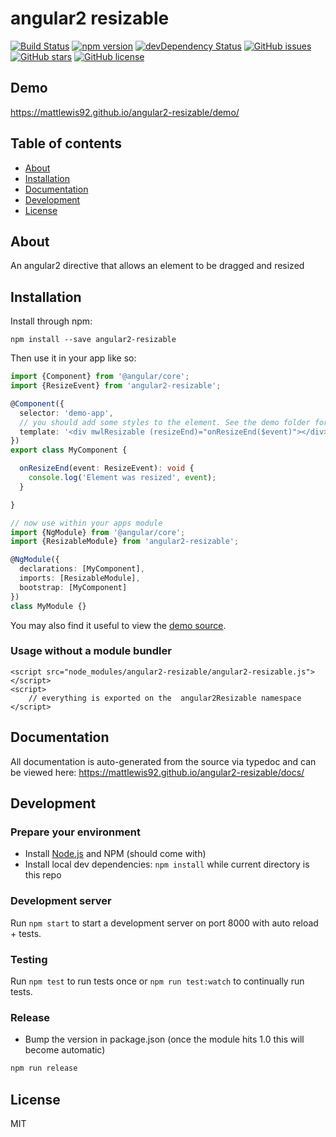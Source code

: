 # angular2 resizable
[![Build Status](https://travis-ci.org/mattlewis92/angular2-resizable.svg?branch=master)](https://travis-ci.org/mattlewis92/angular2-resizable)
[![npm version](https://badge.fury.io/js/angular2-resizable.svg)](http://badge.fury.io/js/angular2-resizable)
[![devDependency Status](https://david-dm.org/mattlewis92/angular2-resizable/dev-status.svg)](https://david-dm.org/mattlewis92/angular2-resizable#info=devDependencies)
[![GitHub issues](https://img.shields.io/github/issues/mattlewis92/angular2-resizable.svg)](https://github.com/mattlewis92/angular2-resizable/issues)
[![GitHub stars](https://img.shields.io/github/stars/mattlewis92/angular2-resizable.svg)](https://github.com/mattlewis92/angular2-resizable/stargazers)
[![GitHub license](https://img.shields.io/badge/license-MIT-blue.svg)](https://raw.githubusercontent.com/mattlewis92/angular2-resizable/master/LICENSE)

## Demo
https://mattlewis92.github.io/angular2-resizable/demo/

## Table of contents

- [About](#about)
- [Installation](#installation)
- [Documentation](#documentation)
- [Development](#development)
- [License](#licence)

## About

An angular2 directive that allows an element to be dragged and resized

## Installation

Install through npm:
```
npm install --save angular2-resizable
```

Then use it in your app like so:

```typescript
import {Component} from '@angular/core';
import {ResizeEvent} from 'angular2-resizable';

@Component({
  selector: 'demo-app',
  // you should add some styles to the element. See the demo folder for a more fleshed out example
  template: '<div mwlResizable (resizeEnd)="onResizeEnd($event)"></div>'
})
export class MyComponent {

  onResizeEnd(event: ResizeEvent): void {
    console.log('Element was resized', event);
  }

}

// now use within your apps module
import {NgModule} from '@angular/core';
import {ResizableModule} from 'angular2-resizable';

@NgModule({
  declarations: [MyComponent],
  imports: [ResizableModule],
  bootstrap: [MyComponent]
})
class MyModule {}

```

You may also find it useful to view the [demo source](https://github.com/mattlewis92/angular2-resizable/blob/master/demo/demo.ts).

### Usage without a module bundler
```
<script src="node_modules/angular2-resizable/angular2-resizable.js"></script>
<script>
    // everything is exported on the  angular2Resizable namespace
</script>
```

## Documentation
All documentation is auto-generated from the source via typedoc and can be viewed here:
https://mattlewis92.github.io/angular2-resizable/docs/

## Development

### Prepare your environment
* Install [Node.js](http://nodejs.org/) and NPM (should come with)
* Install local dev dependencies: `npm install` while current directory is this repo

### Development server
Run `npm start` to start a development server on port 8000 with auto reload + tests.

### Testing
Run `npm test` to run tests once or `npm run test:watch` to continually run tests.

### Release
* Bump the version in package.json (once the module hits 1.0 this will become automatic)
```bash
npm run release
```

## License

MIT

